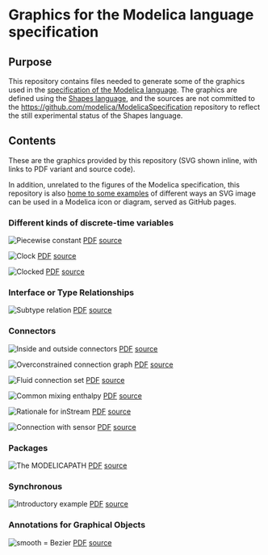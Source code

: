 # Graphics for the Modelica language specification

## Purpose

This repository contains files needed to generate some of the graphics used in the [specification of the Modelica language](https://github.com/modelica/ModelicaSpecification).  The graphics are defined using the [Shapes language](http://lang-shapes.sourceforge.net/), and the sources are not committed to the https://github.com/modelica/ModelicaSpecification repository to reflect the still experimental status of the Shapes language.

## Contents

These are the graphics provided by this repository (SVG shown inline, with links to PDF variant and source code).

In addition, unrelated to the figures of the Modelica specification, this repository is also [home to some examples](https://henrikt-ma.github.io/ModelicaSpecificationGraphics/SVG_Bitmap/) of different ways an SVG image can be used in a Modelica icon or diagram, served as GitHub pages.

### Different kinds of discrete-time variables

![Piecewise constant](products/piecewise-constant.svg) [PDF](products/piecewise-constant.pdf) [source](source/piecewise-constant.shape)

![Clock](products/clock.svg) [PDF](products/clock.pdf) [source](source/clock.shape)

![Clocked](products/clocked.svg) [PDF](products/clocked.pdf) [source](source/clocked.shape)

### Interface or Type Relationships

![Subtype relation](products/subtype.svg) [PDF](products/subtype.pdf) [source](source/subtype.shape)

### Connectors

![Inside and outside connectors](products/innerouterconnector.svg) [PDF](products/innerouterconnector.pdf) [source](source/innerouterconnector.shape)

![Overconstrained connection graph](products/overconstrained.svg) [PDF](products/overconstrained.pdf) [source](source/overconstrained.shape)

![Fluid connection set](products/fluidsystem.svg) [PDF](products/fluidsystem.pdf) [source](source/fluidsystem.shape)

![Common mixing enthalpy](products/fluidmix.svg) [PDF](products/fluidmix.pdf) [source](source/fluidmix.shape)

![Rationale for `inStream`](products/fluidmix3.svg) [PDF](products/fluidmix3.pdf) [source](source/fluidmix3.shape)

![Connection with sensor](products/fluidmix4.svg) [PDF](products/fluidmix4.pdf) [source](source/fluidmix4.shape)

### Packages

![The MODELICAPATH](products/modelicapath.svg) [PDF](products/modelicapath.pdf) [source](source/modelicapath.shape)

### Synchronous

![Introductory example](products/plantmodel.svg) [PDF](products/plantmodel.pdf) [source](source/plantmodel.shape)

### Annotations for Graphical Objects

![smooth = Bezier](products/bezierpoints.svg) [PDF](products/bezierpoints.pdf) [source](source/bezierpoints.shape)
